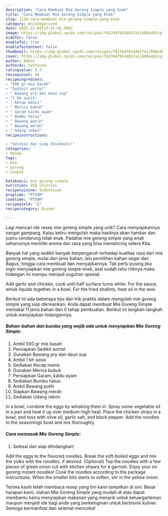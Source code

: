 ```yaml
---
description: "Cara Membuat Mie Goreng Simple yang Enak"
title: "Cara Membuat Mie Goreng Simple yang Enak"
slug: 1134-cara-membuat-mie-goreng-simple-yang-enak
category: Uncategorized
date: 2022-12-04T13:41:45.506Z
image: https://img-global.cpcdn.com/recipes/f81344f924d017a1/680x482cq70/mie-goreng-simple-foto-resep-utama.jpg
hideToc: false
enableToc: true
enableTocContent: false
thumbnail: https://img-global.cpcdn.com/recipes/f81344f924d017a1/680x482cq70/mie-goreng-simple-foto-resep-utama.jpg
cover: https://img-global.cpcdn.com/recipes/f81344f924d017a1/680x482cq70/mie-goreng-simple-foto-resep-utama.jpg
author: Admin
authorAv: notfound
ratingvalue: 4.3
reviewcount: 16
recipeingredient:
- "500 gr mie basah"
- "Sedikit wortel"
- " Bawang pry dan daun sup"
- "1 bh sosis"
- " Kecap manis"
- " Merica bubuk"
- " Garam kaldu ayam"
- " Bumbu halus"
- " Bawang putih"
- " Bawang merah"
- " Udang rebon"
recipeinstructions:

- "Selesai dan siap dinikmati!"
categories:
- Resep
tags:
- mie
- goreng
- simple

katakunci: mie goreng simple 
nutrition: 258 calories
recipecuisine: Indonesian
preptime: "PT34M"
cooktime: "PT59M"
recipeyield: "2"
recipecategory: Dinner

---
```





Lagi mencari ide resep mie goreng simple yang unik? Cara menyiapkannya sangat gampang. Kalau keliru mengolah maka hasilnya akan hambar dan justru cenderung tidak enak. Padahal mie goreng simple yang enak seharusnya memiliki aroma dan rasa yang bisa memancing selera Kita.





Banyak hal yang sedikit banyak berpengaruh terhadap kualitas rasa dari mie goreng simple, mulai dari jenis bahan, lalu pemilihan bahan segar dan Bagus, hingga cara membuat dan menyajikannya. Tak perlu pusing jika ingin menyiapkan mie goreng simple enak,      asal sudah tahu triknya maka hidangan ini mampu menjadi suguhan spesial.














Add garlic and chicken, cook until half surface turns white. For the sauce, whisk liquids together in a bowl. For the fried shallots, heat oil in the wok.






Berikut ini ada beberapa tips dan trik praktis dalam mengolah mie goreng simple yang siap dikreasikan. Anda dapat membuat Mie Goreng Simple memakai 11 jenis bahan dan 0 tahap pembuatan. Berikut ini langkah-langkah untuk menyiapkan hidangannya.

<!--inarticleads1-->

##### Bahan-bahan dan bumbu yang wajib ada untuk menyiapkan Mie Goreng Simple:

1. Ambil 500 gr mie basah
1. Persiapkan Sedikit wortel
1. Gunakan  Bawang pry dan daun sup
1. Ambil 1 bh sosis
1. Sediakan  Kecap manis
1. Gunakan  Merica bubuk
1. Persiapkan  Garam, kaldu ayam
1. Sediakan  Bumbu halus:
1. Ambil  Bawang putih
1. Siapkan  Bawang merah
1. Sediakan  Udang rebon


In a bowl, combine the eggs by whisking them in. Spray some vegetable oil in a pan and heat it up over medium-high heat. Place the chicken strips in a bowl, and toss with olive oil, garlic salt, and black pepper. Add the noodles to the seasonings bowl and mix thoroughly. 

<!--inarticleads2-->

##### Cara memasak Mie Goreng Simple:


1. Selesai dan siap dihidangkan!

Add the eggs to the flavored noodles. Break the soft-boiled eggs and mix the yolks with the noodles, if desired. (Optional) Top the noodles with a few pieces of green onion cut with kitchen shears for a garnish. Enjoy your mi goreng instant noodles! Cook the noodles according to the package instructions. When the smaller bits starts to soften, stir in the yellow onion. 

Terima kasih telah membaca resep yang tim kami tampilkan di sini. Besar harapan kami, olahan Mie Goreng Simple yang mudah di atas dapat membantu kamu menyiapkan makanan yang menarik untuk keluarga/teman maupun menjadi ide bagi anda yang berkeinginan untuk berbisnis kuliner. Semoga bermanfaat dan selamat mencoba!
